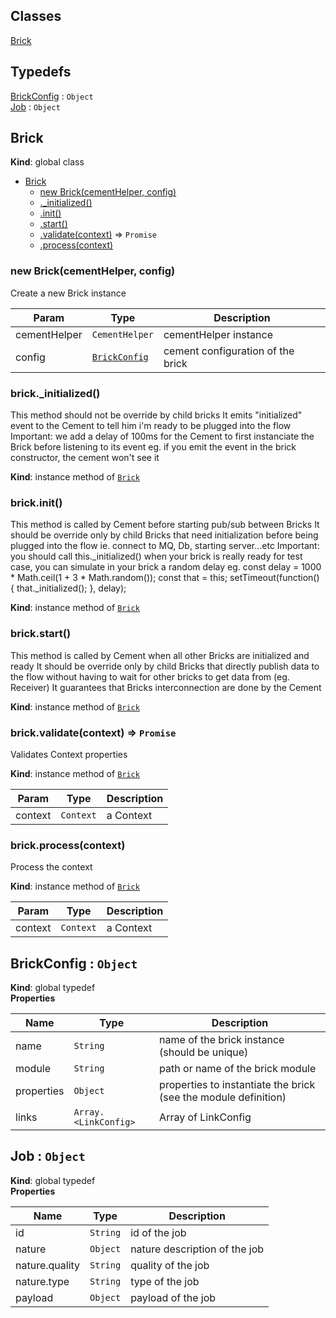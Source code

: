 ## Classes

<dl>
<dt><a href="#Brick">Brick</a></dt>
<dd></dd>
</dl>

## Typedefs

<dl>
<dt><a href="#BrickConfig">BrickConfig</a> : <code>Object</code></dt>
<dd></dd>
<dt><a href="#Job">Job</a> : <code>Object</code></dt>
<dd></dd>
</dl>

<a name="Brick"></a>

## Brick
**Kind**: global class  

* [Brick](#Brick)
    * [new Brick(cementHelper, config)](#new_Brick_new)
    * [._initialized()](#Brick+_initialized)
    * [.init()](#Brick+init)
    * [.start()](#Brick+start)
    * [.validate(context)](#Brick+validate) ⇒ <code>Promise</code>
    * [.process(context)](#Brick+process)

<a name="new_Brick_new"></a>

### new Brick(cementHelper, config)
Create a new Brick instance


| Param | Type | Description |
| --- | --- | --- |
| cementHelper | <code>CementHelper</code> | cementHelper instance |
| config | <code>[BrickConfig](#BrickConfig)</code> | cement configuration of the brick |

<a name="Brick+_initialized"></a>

### brick._initialized()
This method should not be override by child bricksIt emits "initialized" event to the Cement to tell him i'm ready to be plugged into the flowImportant: we add a delay of 100ms for the Cement to first instanciate the Brick before listening to its eventeg. if you emit the event in the brick constructor, the cement won't see it

**Kind**: instance method of <code>[Brick](#Brick)</code>  
<a name="Brick+init"></a>

### brick.init()
This method is called by Cement before starting pub/sub between BricksIt should be override only by child Bricks that need initialization before being plugged into the flowie. connect to MQ, Db, starting server...etcImportant: you should call this._initialized() when your brick is really readyfor test case, you can simulate in your brick a random delay eg.const delay = 1000 * Math.ceil(1 + 3 * Math.random());const that = this;setTimeout(function() {  that._initialized();}, delay);

**Kind**: instance method of <code>[Brick](#Brick)</code>  
<a name="Brick+start"></a>

### brick.start()
This method is called by Cement when all other Bricks are initialized and readyIt should be override only by child Bricks that directly publish data to the flowwithout having to wait for other bricks to get data from (eg. Receiver)It guarantees that Bricks interconnection are done by the Cement

**Kind**: instance method of <code>[Brick](#Brick)</code>  
<a name="Brick+validate"></a>

### brick.validate(context) ⇒ <code>Promise</code>
Validates Context properties

**Kind**: instance method of <code>[Brick](#Brick)</code>  

| Param | Type | Description |
| --- | --- | --- |
| context | <code>Context</code> | a Context |

<a name="Brick+process"></a>

### brick.process(context)
Process the context

**Kind**: instance method of <code>[Brick](#Brick)</code>  

| Param | Type | Description |
| --- | --- | --- |
| context | <code>Context</code> | a Context |

<a name="BrickConfig"></a>

## BrickConfig : <code>Object</code>
**Kind**: global typedef  
**Properties**

| Name | Type | Description |
| --- | --- | --- |
| name | <code>String</code> | name of the brick instance (should be unique) |
| module | <code>String</code> | path or name of the brick module |
| properties | <code>Object</code> | properties to instantiate the brick (see the module definition) |
| links | <code>Array.&lt;LinkConfig&gt;</code> | Array of LinkConfig |

<a name="Job"></a>

## Job : <code>Object</code>
**Kind**: global typedef  
**Properties**

| Name | Type | Description |
| --- | --- | --- |
| id | <code>String</code> | id of the job |
| nature | <code>Object</code> | nature description of the job |
| nature.quality | <code>String</code> | quality of the job |
| nature.type | <code>String</code> | type of the job |
| payload | <code>Object</code> | payload of the job |


